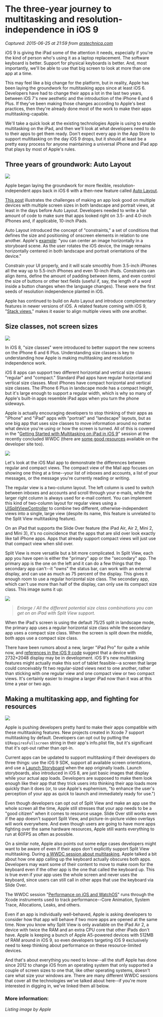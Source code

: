 # The three-year journey to multitasking and resolution-independence in iOS 9

_Captured: 2015-06-25 at 21:59 from [arstechnica.com](http://arstechnica.com/apple/2015/06/the-three-year-journey-to-multitasking-and-resolution-independence-in-ios-9/)_

iOS 9 is giving the iPad some of the attention it needs, especially if you're the kind of person who's using it as a laptop replacement. The software keyboard is better. Support for physical keyboards is better. And, most importantly, we'll be able to use that big screen to look at more than one app at a time.

This may feel like a big change for the platform, but in reality, Apple has been laying the groundwork for multitasking apps since at least iOS 6. Developers have had to change their apps a lot in the last two years, between iOS 7's new aesthetic and the introduction of the iPhone 6 and 6 Plus. If they've been making those changes according to Apple's best practices, then they're already done most of the work to make their apps multitasking-capable.

We'll take a quick look at the existing technologies Apple is using to enable multitasking on the iPad, and then we'll look at what developers need to do to their apps to get them ready. Don't expect every app in the App Store to support multitasking on the day iOS 9 drops, but it should at least be a pretty easy process for anyone maintaining a universal iPhone and iPad app that plays by most of Apple's rules.

## Three years of groundwork: Auto Layout

[ ![](http://cdn.arstechnica.net/wp-content/uploads/2015/06/IMG_0030-980x735.jpg) ](http://cdn.arstechnica.net/wp-content/uploads/2015/06/IMG_0030.jpg)

Apple began laying the groundwork for more flexible, resolution-independent apps back in iOS 6 with a then-new feature called [Auto Layout](https://developer.apple.com/library/ios/documentation/UserExperience/Conceptual/AutolayoutPG/Introduction/Introduction.html).

[This post](http://www.raywenderlich.com/20881/beginning-auto-layout-part-1-of-2) illustrates the challenges of making an app look good on multiple devices with multiple screen sizes in both landscape and portrait views, at least in the days before Auto Layout. Developers needed to write a fair amount of code to make sure that apps looked right on 3.5- and 4.0-inch iPhones and, if applicable, 10-inch iPads.

Auto Layout introduced the concept of "constraints," a set of conditions that defines the size and positioning of onscreen elements in relation to one another. Apple's [example](https://developer.apple.com/library/ios/recipes/xcode_help-IB_auto_layout/chapters/UnderstandingAutolayout.html#//apple_ref/doc/uid/TP40014226-CH22-SW1): "you can center an image horizontally in a storyboard scene. As the user rotates the iOS device, the image remains horizontally centered in both landscape and portrait orientations of the device."

Constrain your UI properly, and it will scale smoothly from 3.5-inch iPhones all the way up to 5.5-inch iPhones and even 10-inch iPads. Constraints can align items, define the amount of padding between items, and even control the size of buttons or other text fields (useful if, say, the length of a word inside a button changes when the language changes). These were the first seeds of resolution independence planted in iOS.

Apple has continued to build on Auto Layout and introduce complementary features in newer versions of iOS. A related feature coming with iOS 9, "[Stack views](https://developer.apple.com/library/prerelease/ios/documentation/UIKit/Reference/UIStackView_Class_Reference/index.html#//apple_ref/doc/uid/TP40015256)," makes it easier to align multiple views with one another.

## Size classes, not screen sizes

[ ![](http://cdn.arstechnica.net/wp-content/uploads/2015/06/IMG_0035-980x735.jpg) ](http://cdn.arstechnica.net/wp-content/uploads/2015/06/IMG_0035.jpg)

In iOS 8, "size classes" were introduced to better support the new screens on the iPhone 6 and 6 Plus. Understanding size classes is key to understanding how Apple is making multitasking and resolution independence work.

iOS 8 apps can support two different horizontal and vertical size classes: "regular" and "compact." Standard iPad apps have regular horizontal and vertical size classes. Most iPhones have compact horizontal and vertical size classes. The iPhone 6 Plus in landscape mode has a compact height, but it's large enough to support a regular width, which is why so many of Apple's built-in apps resemble iPad apps when you turn the phone sideways.

Apple is actually encouraging developers to stop thinking of their apps as "iPhone" and "iPad" apps with "portrait" and "landscape" layouts, but as one big app that uses size classes to move information around no matter what device you're using or how the screen is turned. All of this is covered in the "[Getting Started with Multitasking on iPad in iOS 9](https://developer.apple.com/videos/wwdc/2015/?id=205)" session at the recently concluded WWDC (there are [some good resources](https://developer.apple.com/library/prerelease/ios/documentation/WindowsViews/Conceptual/AdoptingMultitaskingOniPad/QuickStartForSlideOverAndSplitView.html#//apple_ref/doc/uid/TP40015145-CH13-SW1) available on the developer site too).

[ ![](http://cdn.arstechnica.net/wp-content/uploads/2015/06/IMG_4124.png) ](http://cdn.arstechnica.net/wp-content/uploads/2015/06/IMG_4124.png)

Let's look at the iOS Mail app to demonstrate the differences between regular and compact views. The compact view of the Mail app focuses on showing one thing at a time--your list of inboxes and accounts, a list of your messages, or the message you're currently reading or writing.

The regular view is a two-column layout. The left column is used to switch between inboxes and accounts and scroll through your e-mails, while the larger right column is always used for e-mail content. You can implement this kind of two-column layout for regular views using a [UISplitViewController](https://developer.apple.com/library/ios/documentation/UIKit/Reference/UISplitViewController_class/) to combine two different, otherwise-independent views into a single, large view (despite its name, this feature is unrelated to the Split View multitasking feature).

On an iPad that supports the Slide Over feature (the iPad Air, Air 2, Mini 2, and Mini 3), it's no coincidence that the apps that are slid over look exactly like tall iPhone apps. Apps that already support compact views will just use that compact view when slid over.

Split View is more versatile but a bit more complicated. In Split View, each app you have open is either the "primary" app or the "secondary" app. The primary app is the one on the left and it can do a few things that the secondary app can't--it "owns" the status bar, can work with an external display, and can use as much as 75 percent of the display. This gives it enough room to use a regular horizontal size class. The secondary app, which can't use more than half of the display, can only use its compact size class. This image sums it up:

![](http://cdn.arstechnica.net/wp-content/uploads/2015/06/multitasking-size-classes_2x-980x671.png)

> _Enlarge / All the different potential size class combinations you can get on an iPad with Split View support._

When the iPad's screen is using the default 75/25 split in landscape mode, the primary app uses a regular horizontal size class while the secondary app uses a compact size class. When the screen is split down the middle, both apps use a compact size class.

There have been rumors about a new, larger "iPad Pro" for quite a while now, and [references in the iOS 9 code](http://www.macrumors.com/roundup/ipad-pro/) suggest that a device with 2732×2048 display may be in development. iOS 9's new multitasking features might actually make this sort of tablet feasible--a screen that large could conceivably fit two regular-sized views next to one another, rather than sticking with one regular view and one compact view or two compact views. It's certainly easier to imagine a larger iPad now than it was at this time a year or two ago.

## Making a multitasking app, and fighting for resources

[ ![](http://cdn.arstechnica.net/wp-content/uploads/2015/06/IMG_0042-980x735.jpg) ](http://cdn.arstechnica.net/wp-content/uploads/2015/06/IMG_0042.jpg)

Apple is pushing developers pretty hard to make their apps compatible with these multitasking features. New projects created in Xcode 7 support multitasking by default. Developers can opt out by putting the `UIRequiresFullscreen` string in their app's info.plist file, but it's significant that it's opt-out rather than opt-in.

Current apps can be updated to support multitasking if their developers do three things: use the iOS 9 SDK, support all available screen orientations, and use a [Launch Storyboard](https://developer.apple.com/library/ios/documentation/UserExperience/Conceptual/MobileHIG/LaunchImages.html) when the app originally loads. Launch storyboards, also introduced in iOS 8, are just basic images that display while your actual app loads. Developers are supposed to make them look enough like their app that they trick users into thinking their app loads more quickly than it does (or, to use Apple's euphemism, "to enhance the user's perception of your app as quick to launch and immediately ready for use.")

Even though developers can opt out of Split View and make an app use the whole screen all the time, Apple still stresses that your app needs to be a "good citizen" when it comes to resource usage. Slide Over still works even if the app doesn't support Split View, and picture-in-picture video overlays will work everywhere. And even though users are going to have more apps fighting over the same hardware resources, Apple still wants everything to run at 60FPS as often as possible.

On a similar note, Apple also points out some edge cases developers might want to be aware of even if their apps don't explicitly support Split View multitasking. During [a WWDC session about multitasking](https://developer.apple.com/videos/wwdc/2015/?id=205), Apple talked a bit about how one app calling up the keyboard actually obscures both apps. Developers may want some of their content to move to make room for the keyboard even if the other app is the one that called the keyboard up. This is true even if your app uses the whole screen and never uses the keyboard, since users can still call in other apps that use the keyboard via Slide Over.

The WWDC session "[Performance on iOS and WatchOS](https://developer.apple.com/videos/wwdc/2015/?id=230)" runs through the Xcode instruments used to track performance--Core Animation, System Trace, Allocations, Leaks, and others.

Even if an app is individually well-behaved, Apple is asking developers to consider how that app will behave if two more apps are opened at the same time. Now you know why Split View is only available on the iPad Air 2, a device with twice the RAM and an extra CPU core that other iPads don't have. Apple is keeping a bunch of Apple A5-powered devices with 512MB of RAM around in iOS 9, so even developers targeting iOS 9 exclusively need to keep thinking about performance on these resource-limited devices.

And that's about everything you need to know--all the stuff Apple has done since 2012 to change iOS from an operating system that only supported a couple of screen sizes to one that, like other operating systems, doesn't care what size your windows are. There are many different WWDC sessions that cover all the technologies we've talked about here--if you're more interested in digging in, we've linked them all below.

### More information:

_Listing image by Apple_
